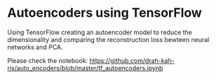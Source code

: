 # Autoencoders using TensorFlow

Using TensorFlow creating an autoencoder model to reduce the dimensionality and comparing the reconstruction loss bewteen neural networks and PCA.

Please check the notebook: https://github.com/drah-kah-ris/auto_encoders/blob/master/tf_autoencoders.ipynb
